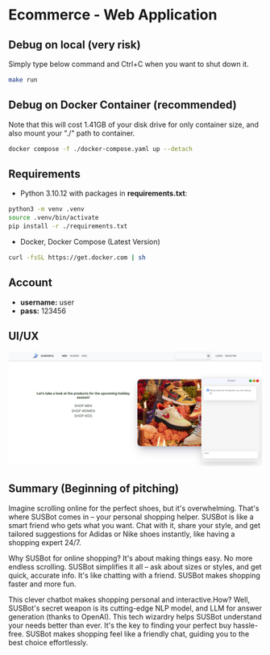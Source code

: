 # Ecommerce - Web Application

## Debug on local (very risk)
Simply type below command and Ctrl+C when you want to shut down it.

```bash
make run
```

## Debug on Docker Container (recommended)
Note that this will cost 1.41GB of your disk drive for only container size, and also mount your "./" path to container.

```bash
docker compose -f ./docker-compose.yaml up --detach
```

## Requirements
  
- Python 3.10.12 with packages in **requirements.txt**:
```bash
python3 -m venv .venv
source .venv/bin/activate
pip install -r ./requirements.txt
```
- Docker, Docker Compose (Latest Version)
```bash
curl -fsSL https://get.docker.com | sh
```

## Account

- **username:** user
- **pass:** 123456
  

## UI/UX
    
<img width="800" alt="UI/UX" src="app/static/images/ui-demo.png">

## Summary (Beginning of pitching)

Imagine scrolling online for the perfect shoes, but it's overwhelming. That's where SUSBot comes in – your personal shopping helper. SUSBot is like a smart friend who gets what you want. Chat with it, share your style, and get tailored suggestions for Adidas or Nike shoes instantly, like having a shopping expert 24/7.

Why SUSBot for online shopping? It's about making things easy. No more endless scrolling. SUSBot simplifies it all – ask about sizes or styles, and get quick, accurate info. It's like chatting with a friend. SUSBot makes shopping faster and more fun.

This clever chatbot makes shopping personal and interactive.How? Well, SUSBot's secret weapon is its cutting-edge NLP model, and LLM for answer generation (thanks to OpenAI). This tech wizardry helps SUSBot understand your needs better than ever. It's the key to finding your perfect buy hassle-free. SUSBot makes shopping feel like a friendly chat, guiding you to the best choice effortlessly.